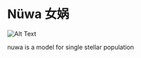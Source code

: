 # Nüwa 女娲
![Alt Text]([image_url](https://zh.wikipedia.org/zh-hans/%E5%A5%B3%E5%A8%B2#/media/File:Shanhaijing_N%C3%BCwa_Mends_the_Heavens.svg)https://zh.wikipedia.org/zh-hans/%E5%A5%B3%E5%A8%B2#/media/File:Shanhaijing_N%C3%BCwa_Mends_the_Heavens.svg)

nuwa is a model for single stellar population 
